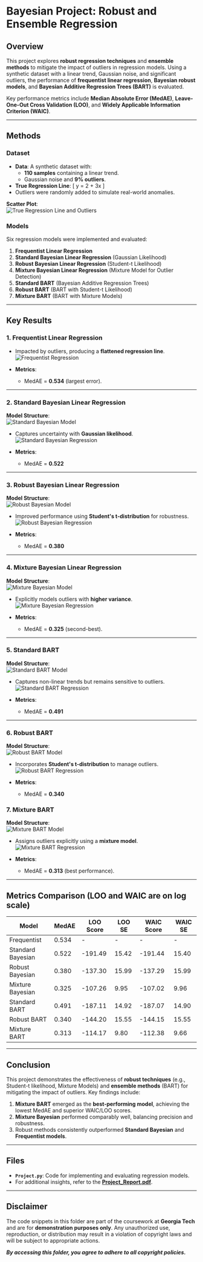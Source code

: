 # Bayesian Project: Robust and Ensemble Regression

## Overview

This project explores **robust regression techniques** and **ensemble methods** to mitigate the impact of outliers in regression models. Using a synthetic dataset with a linear trend, Gaussian noise, and significant outliers, the performance of **frequentist linear regression**, **Bayesian robust models**, and **Bayesian Additive Regression Trees (BART)** is evaluated.

Key performance metrics include **Median Absolute Error (MedAE)**, **Leave-One-Out Cross Validation (LOO)**, and **Widely Applicable Information Criterion (WAIC)**.

---

## Methods

### Dataset
- **Data**: A synthetic dataset with:
  - **110 samples** containing a linear trend.
  - Gaussian noise and **9% outliers**.
- **True Regression Line**:
  \[
  y = 2 + 3x
  \]
- Outliers were randomly added to simulate real-world anomalies.

**Scatter Plot**:  
![True Regression Line and Outliers](pic/Data.png)

### Models
Six regression models were implemented and evaluated:
1. **Frequentist Linear Regression**
2. **Standard Bayesian Linear Regression** (Gaussian Likelihood)
3. **Robust Bayesian Linear Regression** (Student-t Likelihood)
4. **Mixture Bayesian Linear Regression** (Mixture Model for Outlier Detection)
5. **Standard BART** (Bayesian Additive Regression Trees)
6. **Robust BART** (BART with Student-t Likelihood)
7. **Mixture BART** (BART with Mixture Models)

---

## Key Results

### 1. Frequentist Linear Regression
- Impacted by outliers, producing a **flattened regression line**.
![Frequentist Regression](pic/Check_FrequentistRegression.png)

- **Metrics**:  
  - MedAE = **0.534** (largest error).

---

### 2. Standard Bayesian Linear Regression
**Model Structure**:  
![Standard Bayesian Model](pic/Model_StandardBayesian.png)

- Captures uncertainty with **Gaussian likelihood**.  
![Standard Bayesian Regression](pic/Check_StandardBayesian.png)

- **Metrics**:  
  - MedAE = **0.522**

---

### 3. Robust Bayesian Linear Regression
**Model Structure**:  
![Robust Bayesian Model](pic/Model_RobustBayesian.png)

- Improved performance using **Student's t-distribution** for robustness.  
![Robust Bayesian Regression](pic/Check_RobustBayesian.png)

- **Metrics**:  
  - MedAE = **0.380**

---

### 4. Mixture Bayesian Linear Regression
**Model Structure**:  
![Mixture Bayesian Model](pic/Model_MixtureBayesian.png)

- Explicitly models outliers with **higher variance**.  
![Mixture Bayesian Regression](pic/Check_MixtureBayesian.png)

- **Metrics**:  
  - MedAE = **0.325** (second-best).

---

### 5. Standard BART
**Model Structure**:  
![Standard BART Model](pic/Model_StandardBART.png)

- Captures non-linear trends but remains sensitive to outliers.  
![Standard BART Regression](pic/Check_StandardBART.png)

- **Metrics**:  
  - MedAE = **0.491**

---

### 6. Robust BART
**Model Structure**:  
![Robust BART Model](pic/Model_RobustBART.png)

- Incorporates **Student's t-distribution** to manage outliers.  
![Robust BART Regression](pic/Check_RobustBART.png)

- **Metrics**:  
  - MedAE = **0.340**

### 7. Mixture BART
**Model Structure**:  
![Mixture BART Model](pic/Model_MixtureBART.png)

- Assigns outliers explicitly using a **mixture model**.  
![Mixture BART Regression](pic/Check_MixtureBART.png)

- **Metrics**:  
  - MedAE = **0.313** (best performance).

---

## Metrics Comparison (LOO and WAIC are on log scale)

| Model                  | MedAE | LOO Score | LOO SE | WAIC Score | WAIC SE |
|------------------------|-------|-----------|--------|------------|---------|
| Frequentist            | 0.534 | -         | -      | -          | -       |
| Standard Bayesian      | 0.522 | -191.49   | 15.42  | -191.44    | 15.40   |
| Robust Bayesian        | 0.380 | -137.30   | 15.99  | -137.29    | 15.99   |
| Mixture Bayesian       | 0.325 | -107.26   | 9.95   | -107.02    | 9.96    |
| Standard BART          | 0.491 | -187.11   | 14.92  | -187.07    | 14.90   |
| Robust BART            | 0.340 | -144.20   | 15.55  | -144.15    | 15.55   |
| Mixture BART           | 0.313 | -114.17   | 9.80   | -112.38    | 9.66    |

---

## Conclusion

This project demonstrates the effectiveness of **robust techniques** (e.g., Student-t likelihood, Mixture Models) and **ensemble methods** (BART) for mitigating the impact of outliers. Key findings include:
1. **Mixture BART** emerged as the **best-performing model**, achieving the lowest MedAE and superior WAIC/LOO scores.
2. **Mixture Bayesian** performed comparably well, balancing precision and robustness.
3. Robust methods consistently outperformed **Standard Bayesian** and **Frequentist models**.

---

## Files

- **`Project.py`**: Code for implementing and evaluating regression models.
- For additional insights, refer to the **[Project_Report.pdf](Project_Report.pdf)**.

---

## Disclaimer
The code snippets in this folder are part of the coursework at **Georgia Tech** and are for **demonstration purposes only**. 
Any unauthorized use, reproduction, or distribution may result in a violation of copyright laws and will be subject to appropriate actions.

_**By accessing this folder, you agree to adhere to all copyright policies.**_
